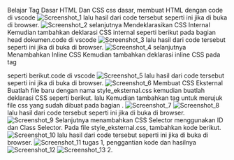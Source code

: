 Belajar Tag Dasar HTML Dan CSS
css dasar, membuat HTML dengan code di vscode
![Screenshot_1](https://user-images.githubusercontent.com/52759649/113551981-ae752f00-961f-11eb-828d-755955d95ea6.png)
lalu hasil dari code tersebut seperti ini jika di buka di browser.
![Screenshot_2](https://user-images.githubusercontent.com/52759649/113552045-c77de000-961f-11eb-9351-f7db39923fc2.png)
selanjutnya Mendeklarasikan CSS Internal Kemudian tambahkan deklarasi CSS internal seperti berikut pada bagian head dokumen.code di vscode
![Screenshot_3](https://user-images.githubusercontent.com/52759649/113552145-f005da00-961f-11eb-8f61-8cabf7b15426.png)
lalu hasil dari code tersebut seperti ini jika di buka di browser.
![Screenshot_4](https://user-images.githubusercontent.com/52759649/113552189-fb590580-961f-11eb-8b19-5f555953bed3.png)
selanjutnya Menambahkan Inline CSS Kemudian tambahkan deklarasi inline CSS pada tag <p> seperti berikut.code di vscode
![Screenshot_5](https://user-images.githubusercontent.com/52759649/113552251-13308980-9620-11eb-8c3c-926fb8399a5d.png)
lalu hasil dari code tersebut seperti ini jika di buka di browser.
![Screenshot_6](https://user-images.githubusercontent.com/52759649/113552307-2fccc180-9620-11eb-9c89-8e3e139e4c61.png)
Membuat CSS Eksternal Buatlah file baru dengan nama style_eksternal.css kemudian buatlah deklarasi CSS seperti berikut.
lalu Kemudian tambahkan tag <link> untuk merujuk file css yang sudah dibuat pada bagian <head>.
![Screenshot_7](https://user-images.githubusercontent.com/52759649/113552349-3f4c0a80-9620-11eb-8a8d-f569544b219f.png)
![Screenshot_8](https://user-images.githubusercontent.com/52759649/113552394-4b37cc80-9620-11eb-8df4-47d9efda6d84.png)
lalu hasil dari code tersebut seperti ini jika di buka di browser.
![Screenshot_9](https://user-images.githubusercontent.com/52759649/113552776-d5803080-9620-11eb-899f-4aaecd80cbdb.png)
Selanjutnya menambahkan CSS Selector menggunakan ID dan Class Selector. Pada file style_eksternal.css, tambahkan kode berikut.
![Screenshot_10](https://user-images.githubusercontent.com/52759649/113553232-a4543000-9621-11eb-8f21-efaad6635a91.png)
lalu hasil dari code tersebut seperti ini jika di buka di browser.
![Screenshot_11](https://user-images.githubusercontent.com/52759649/113553260-b03ff200-9621-11eb-8f9b-24585ae4fe2f.png)
tugas 1, penggantian kode dan hasilnya
![Screenshot_12](https://user-images.githubusercontent.com/52759649/113556416-a371cd00-9626-11eb-87e3-7e52187dd77b.png)
![Screenshot_13](https://user-images.githubusercontent.com/52759649/113556421-a4a2fa00-9626-11eb-9c52-5e0e23284f21.png)
2. 
  

